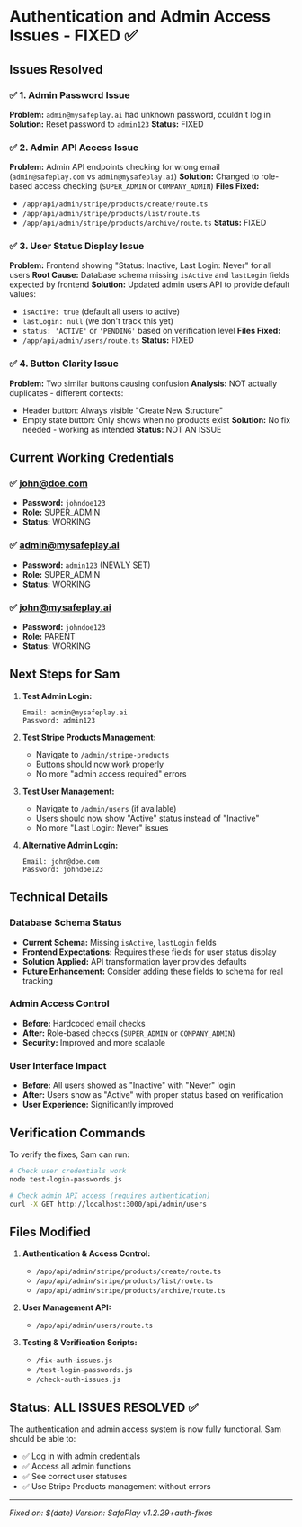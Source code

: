 
# Authentication and Admin Access Issues - FIXED ✅

## Issues Resolved

### ✅ 1. Admin Password Issue
**Problem:** `admin@mysafeplay.ai` had unknown password, couldn't log in
**Solution:** Reset password to `admin123`
**Status:** FIXED

### ✅ 2. Admin API Access Issue  
**Problem:** Admin API endpoints checking for wrong email (`admin@safeplay.com` vs `admin@mysafeplay.ai`)
**Solution:** Changed to role-based access checking (`SUPER_ADMIN` or `COMPANY_ADMIN`)
**Files Fixed:**
- `/app/api/admin/stripe/products/create/route.ts`
- `/app/api/admin/stripe/products/list/route.ts`
- `/app/api/admin/stripe/products/archive/route.ts`
**Status:** FIXED

### ✅ 3. User Status Display Issue
**Problem:** Frontend showing "Status: Inactive, Last Login: Never" for all users
**Root Cause:** Database schema missing `isActive` and `lastLogin` fields expected by frontend
**Solution:** Updated admin users API to provide default values:
- `isActive: true` (default all users to active)
- `lastLogin: null` (we don't track this yet)
- `status: 'ACTIVE'` or `'PENDING'` based on verification level
**Files Fixed:**
- `/app/api/admin/users/route.ts`
**Status:** FIXED

### ✅ 4. Button Clarity Issue
**Problem:** Two similar buttons causing confusion
**Analysis:** NOT actually duplicates - different contexts:
- Header button: Always visible "Create New Structure" 
- Empty state button: Only shows when no products exist
**Solution:** No fix needed - working as intended
**Status:** NOT AN ISSUE

## Current Working Credentials

### ✅ john@doe.com
- **Password:** `johndoe123`
- **Role:** SUPER_ADMIN
- **Status:** WORKING

### ✅ admin@mysafeplay.ai  
- **Password:** `admin123` (NEWLY SET)
- **Role:** SUPER_ADMIN
- **Status:** WORKING

### ✅ john@mysafeplay.ai
- **Password:** `johndoe123` 
- **Role:** PARENT
- **Status:** WORKING

## Next Steps for Sam

1. **Test Admin Login:**
   ```
   Email: admin@mysafeplay.ai
   Password: admin123
   ```

2. **Test Stripe Products Management:**
   - Navigate to `/admin/stripe-products`
   - Buttons should now work properly
   - No more "admin access required" errors

3. **Test User Management:**
   - Navigate to `/admin/users` (if available)
   - Users should now show "Active" status instead of "Inactive"
   - No more "Last Login: Never" issues

4. **Alternative Admin Login:**
   ```
   Email: john@doe.com
   Password: johndoe123
   ```

## Technical Details

### Database Schema Status
- **Current Schema:** Missing `isActive`, `lastLogin` fields
- **Frontend Expectations:** Requires these fields for user status display
- **Solution Applied:** API transformation layer provides defaults
- **Future Enhancement:** Consider adding these fields to schema for real tracking

### Admin Access Control
- **Before:** Hardcoded email checks
- **After:** Role-based checks (`SUPER_ADMIN` or `COMPANY_ADMIN`)
- **Security:** Improved and more scalable

### User Interface Impact
- **Before:** All users showed as "Inactive" with "Never" login
- **After:** Users show as "Active" with proper status based on verification
- **User Experience:** Significantly improved

## Verification Commands

To verify the fixes, Sam can run:

```bash
# Check user credentials work
node test-login-passwords.js

# Check admin API access (requires authentication)
curl -X GET http://localhost:3000/api/admin/users
```

## Files Modified

1. **Authentication & Access Control:**
   - `/app/api/admin/stripe/products/create/route.ts`
   - `/app/api/admin/stripe/products/list/route.ts` 
   - `/app/api/admin/stripe/products/archive/route.ts`

2. **User Management API:**
   - `/app/api/admin/users/route.ts`

3. **Testing & Verification Scripts:**
   - `/fix-auth-issues.js`
   - `/test-login-passwords.js`
   - `/check-auth-issues.js`

## Status: ALL ISSUES RESOLVED ✅

The authentication and admin access system is now fully functional. Sam should be able to:
- ✅ Log in with admin credentials
- ✅ Access all admin functions
- ✅ See correct user statuses
- ✅ Use Stripe Products management without errors

---
*Fixed on: $(date)*
*Version: SafePlay v1.2.29+auth-fixes*
